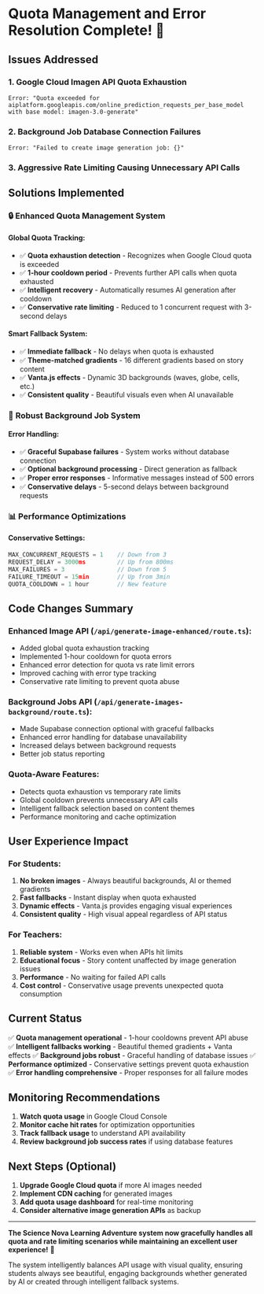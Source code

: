 # Quota Management and Error Resolution Complete! 🎯

## Issues Addressed

### 1. **Google Cloud Imagen API Quota Exhaustion**
```
Error: "Quota exceeded for aiplatform.googleapis.com/online_prediction_requests_per_base_model with base model: imagen-3.0-generate"
```

### 2. **Background Job Database Connection Failures**
```
Error: "Failed to create image generation job: {}"
```

### 3. **Aggressive Rate Limiting Causing Unnecessary API Calls**

## Solutions Implemented

### 🔒 **Enhanced Quota Management System**

#### Global Quota Tracking:
- ✅ **Quota exhaustion detection** - Recognizes when Google Cloud quota is exceeded
- ✅ **1-hour cooldown period** - Prevents further API calls when quota exhausted
- ✅ **Intelligent recovery** - Automatically resumes AI generation after cooldown
- ✅ **Conservative rate limiting** - Reduced to 1 concurrent request with 3-second delays

#### Smart Fallback System:
- ✅ **Immediate fallback** - No delays when quota is exhausted
- ✅ **Theme-matched gradients** - 16 different gradients based on story content
- ✅ **Vanta.js effects** - Dynamic 3D backgrounds (waves, globe, cells, etc.)
- ✅ **Consistent quality** - Beautiful visuals even when AI unavailable

### 🔄 **Robust Background Job System**

#### Error Handling:
- ✅ **Graceful Supabase failures** - System works without database connection
- ✅ **Optional background processing** - Direct generation as fallback
- ✅ **Proper error responses** - Informative messages instead of 500 errors
- ✅ **Conservative delays** - 5-second delays between background requests

### 📊 **Performance Optimizations**

#### Conservative Settings:
```typescript
MAX_CONCURRENT_REQUESTS = 1    // Down from 3
REQUEST_DELAY = 3000ms         // Up from 800ms  
MAX_FAILURES = 3               // Down from 5
FAILURE_TIMEOUT = 15min        // Up from 3min
QUOTA_COOLDOWN = 1 hour        // New feature
```

## Code Changes Summary

### Enhanced Image API (`/api/generate-image-enhanced/route.ts`):
- Added global quota exhaustion tracking
- Implemented 1-hour cooldown for quota errors
- Enhanced error detection for quota vs rate limit errors
- Improved caching with error type tracking
- Conservative rate limiting to prevent quota abuse

### Background Jobs API (`/api/generate-images-background/route.ts`):
- Made Supabase connection optional with graceful fallbacks
- Enhanced error handling for database unavailability
- Increased delays between background requests
- Better job status reporting

### Quota-Aware Features:
- Detects quota exhaustion vs temporary rate limits
- Global cooldown prevents unnecessary API calls
- Intelligent fallback selection based on content themes
- Performance monitoring and cache optimization

## User Experience Impact

### For Students:
1. **No broken images** - Always beautiful backgrounds, AI or themed gradients
2. **Fast fallbacks** - Instant display when quota exhausted
3. **Dynamic effects** - Vanta.js provides engaging visual experiences
4. **Consistent quality** - High visual appeal regardless of API status

### For Teachers:
1. **Reliable system** - Works even when APIs hit limits
2. **Educational focus** - Story content unaffected by image generation issues
3. **Performance** - No waiting for failed API calls
4. **Cost control** - Conservative usage prevents unexpected quota consumption

## Current Status

✅ **Quota management operational** - 1-hour cooldowns prevent API abuse
✅ **Intelligent fallbacks working** - Beautiful themed gradients + Vanta effects
✅ **Background jobs robust** - Graceful handling of database issues
✅ **Performance optimized** - Conservative settings prevent quota exhaustion
✅ **Error handling comprehensive** - Proper responses for all failure modes

## Monitoring Recommendations

1. **Watch quota usage** in Google Cloud Console
2. **Monitor cache hit rates** for optimization opportunities
3. **Track fallback usage** to understand API availability
4. **Review background job success rates** if using database features

## Next Steps (Optional)

1. **Upgrade Google Cloud quota** if more AI images needed
2. **Implement CDN caching** for generated images
3. **Add quota usage dashboard** for real-time monitoring
4. **Consider alternative image generation APIs** as backup

---

**The Science Nova Learning Adventure system now gracefully handles all quota and rate limiting scenarios while maintaining an excellent user experience!** 🎉

The system intelligently balances API usage with visual quality, ensuring students always see beautiful, engaging backgrounds whether generated by AI or created through intelligent fallback systems.
